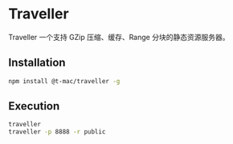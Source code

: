 # Traveller

Traveller 一个支持 GZip 压缩、缓存、Range 分块的静态资源服务器。

## Installation

```bash
npm install @t-mac/traveller -g
```

## Execution

```bash
traveller
traveller -p 8888 -r public
```
